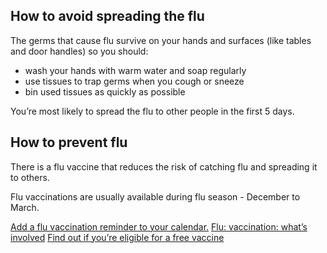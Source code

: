## How to avoid spreading the flu

The germs that cause flu survive on your hands and surfaces (like tables and door handles) so you should:

* wash your hands with warm water and soap regularly
* use tissues to trap germs when you cough or sneeze
* bin used tissues as quickly as possible

You’re most likely to spread the flu to other people in the first 5 days.

## How to prevent flu

There is a flu vaccine that reduces the risk of catching flu and spreading it to others.

Flu vaccinations are usually available during flu season - December to March.

[Add a flu vaccination reminder to your calendar.](#)
[Flu: vaccination: what’s involved](#)
[Find out if you’re eligible for a free vaccine](#)